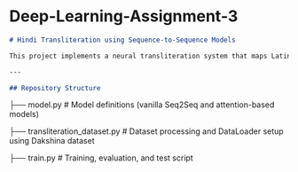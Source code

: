 # Deep-Learning-Assignment-3

```markdown
# Hindi Transliteration using Sequence-to-Sequence Models

This project implements a neural transliteration system that maps Latin-script Hindi words (e.g., *"ghar"*) to their native Devanagari script (e.g., *"घर"*), using RNN-based encoder-decoder models with and without attention.

---

## Repository Structure

```

├── model.py                   # Model definitions (vanilla Seq2Seq and attention-based models)

├── transliteration\_dataset.py # Dataset processing and DataLoader setup using Dakshina dataset

├── train.py                   # Training, evaluation, and test script

````
